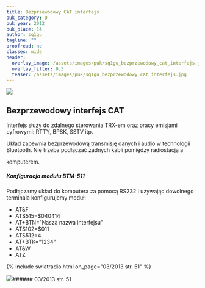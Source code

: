 ```yaml
---
title: Bezprzewodowy CAT interfejs
puk_category: D
puk_year: 2012
puk_place: 14
author: sq1gu
tagline: ""
proofread: no
classes: wide
header:
  overlay_image: /assets/images/puk/sq1gu_bezprzewodowy_cat_interfejs.jpg
  overlay_filter: 0.5
  teaser: /assets/images/puk/sq1gu_bezprzewodowy_cat_interfejs.jpg
---
```






 



![](assets/data/img/projects/2012-14-0.jpg) 



Bezprzewodowy interfejs CAT
---------------------------





 Interfejs służy do zdalnego sterowania TRX-em oraz pracy emisjami cyfrowymi: RTTY, BPSK, SSTV itp.

 Układ zapewnia bezprzewodową transmisję danych i audio w technologii Bluetooth. Nie trzeba podłączać żadnych kabli pomiędzy radiostacją a

 komputerem.

 


##### Konfiguracja modułu BTM-511




 Podłączamy układ do komputera za pomocą RS232 i używając dowolnego terminala konfigurujemy moduł:

 

* AT&F
* ATS515=$040414
* AT+BTN=”Nasza nazwa interfejsu”
* ATS102=$011
* ATS512=4
* AT+BTK=”1234”
* AT&W
* ATZ






{% include swiatradio.html on_page="03/2013 str. 51" %}



![](assets/img/logo/sr_logo_s.jpg)###### 03/2013 str. 51

 





 


